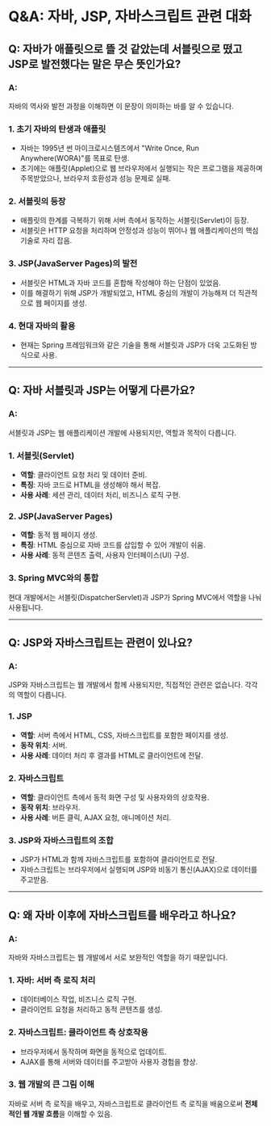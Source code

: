 # Q&A: 자바, JSP, 자바스크립트 관련 대화

## Q: 자바가 애플릿으로 뜰 것 같았는데 서블릿으로 떴고 JSP로 발전했다는 말은 무슨 뜻인가요?

### A:
자바의 역사와 발전 과정을 이해하면 이 문장이 의미하는 바를 알 수 있습니다.

### 1. 초기 자바의 탄생과 애플릿
- 자바는 1995년 썬 마이크로시스템즈에서 "Write Once, Run Anywhere(WORA)"를 목표로 탄생.
- 초기에는 애플릿(Applet)으로 웹 브라우저에서 실행되는 작은 프로그램을 제공하며 주목받았으나, 브라우저 호환성과 성능 문제로 실패.

### 2. 서블릿의 등장
- 애플릿의 한계를 극복하기 위해 서버 측에서 동작하는 서블릿(Servlet)이 등장.
- 서블릿은 HTTP 요청을 처리하며 안정성과 성능이 뛰어나 웹 애플리케이션의 핵심 기술로 자리 잡음.

### 3. JSP(JavaServer Pages)의 발전
- 서블릿은 HTML과 자바 코드를 혼합해 작성해야 하는 단점이 있었음.
- 이를 해결하기 위해 JSP가 개발되었고, HTML 중심의 개발이 가능해져 더 직관적으로 웹 페이지를 생성.

### 4. 현대 자바의 활용
- 현재는 Spring 프레임워크와 같은 기술을 통해 서블릿과 JSP가 더욱 고도화된 방식으로 사용.

---

## Q: 자바 서블릿과 JSP는 어떻게 다른가요?

### A:
서블릿과 JSP는 웹 애플리케이션 개발에 사용되지만, 역할과 목적이 다릅니다.

### 1. 서블릿(Servlet)
- **역할**: 클라이언트 요청 처리 및 데이터 준비.
- **특징**: 자바 코드로 HTML을 생성해야 해서 복잡.
- **사용 사례**: 세션 관리, 데이터 처리, 비즈니스 로직 구현.

### 2. JSP(JavaServer Pages)
- **역할**: 동적 웹 페이지 생성.
- **특징**: HTML 중심으로 자바 코드를 삽입할 수 있어 개발이 쉬움.
- **사용 사례**: 동적 콘텐츠 출력, 사용자 인터페이스(UI) 구성.

### 3. Spring MVC와의 통합
현대 개발에서는 서블릿(DispatcherServlet)과 JSP가 Spring MVC에서 역할을 나눠 사용됩니다.

---

## Q: JSP와 자바스크립트는 관련이 있나요?

### A:
JSP와 자바스크립트는 웹 개발에서 함께 사용되지만, 직접적인 관련은 없습니다. 각각의 역할이 다릅니다.

### 1. JSP
- **역할**: 서버 측에서 HTML, CSS, 자바스크립트를 포함한 페이지를 생성.
- **동작 위치**: 서버.
- **사용 사례**: 데이터 처리 후 결과를 HTML로 클라이언트에 전달.

### 2. 자바스크립트
- **역할**: 클라이언트 측에서 동적 화면 구성 및 사용자와의 상호작용.
- **동작 위치**: 브라우저.
- **사용 사례**: 버튼 클릭, AJAX 요청, 애니메이션 처리.

### 3. JSP와 자바스크립트의 조합
- JSP가 HTML과 함께 자바스크립트를 포함하여 클라이언트로 전달.
- 자바스크립트는 브라우저에서 실행되며 JSP와 비동기 통신(AJAX)으로 데이터를 주고받음.

---

## Q: 왜 자바 이후에 자바스크립트를 배우라고 하나요?

### A:
자바와 자바스크립트는 웹 개발에서 서로 보완적인 역할을 하기 때문입니다.

### 1. 자바: 서버 측 로직 처리
- 데이터베이스 작업, 비즈니스 로직 구현.
- 클라이언트 요청을 처리하고 동적 콘텐츠를 생성.

### 2. 자바스크립트: 클라이언트 측 상호작용
- 브라우저에서 동작하며 화면을 동적으로 업데이트.
- AJAX를 통해 서버와 데이터를 주고받아 사용자 경험을 향상.

### 3. 웹 개발의 큰 그림 이해
자바로 서버 측 로직을 배우고, 자바스크립트로 클라이언트 측 로직을 배움으로써 **전체적인 웹 개발 흐름**을 이해할 수 있음.
